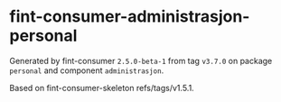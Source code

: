 # fint-consumer-administrasjon-personal

Generated by fint-consumer `2.5.0-beta-1` from tag `v3.7.0` on package `personal` and component `administrasjon`.

Based on fint-consumer-skeleton refs/tags/v1.5.1.
